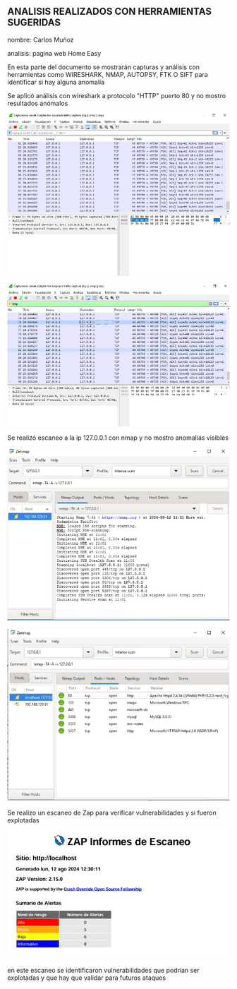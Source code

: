 ## ANALISIS REALIZADOS CON HERRAMIENTAS SUGERIDAS

nombre: Carlos Muñoz

analisis: pagina web Home Easy

En esta parte del documento se mostrarán capturas y análisis con herramientas como WIRESHARK, NMAP, AUTOPSY, FTK O SIFT para identificar si hay alguna anomalía 

Se aplicó análisis con wireshark a protocolo "HTTP" puerto 80 y no mostro resultados anómalos
 
 <p align="center">
 <img src="./imagenes/wireshark.jpg">
 </p>

 <p align="center">
 <img src="./imagenes/wireshark2.jpg">
 </p>

 Se realizó escaneo a la ip 127.0.0.1 con nmap y no mostro anomalías visibles 

<p align="center">
 <img src="./imagenes/nmap.jpg">
 </p

<p align="center">
 <img src="./imagenes/nmap2.jpg">
 </p

Se realizo un escaneo de Zap para verificar vulnerabilidades y si fueron explotadas

<p align="center">
 <img src="./imagenes/zap.jpg">
 </p

 en este escaneo se identificaron vulnerabilidades que podrian ser explotadas y que hay que validar para futuros ataques